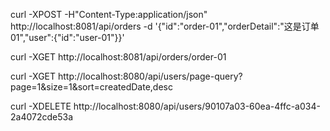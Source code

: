 
curl -XPOST -H"Content-Type:application/json" http://localhost:8081/api/orders -d '{"id":"order-01","orderDetail":"这是订单01","user":{"id":"user-01"}}'




curl -XGET http://localhost:8081/api/orders/order-01

curl -XGET http://localhost:8080/api/users/page-query?page=1&size=1&sort=createdDate,desc

curl -XDELETE http://localhost:8080/api/users/90107a03-60ea-4ffc-a034-2a4072cde53a


